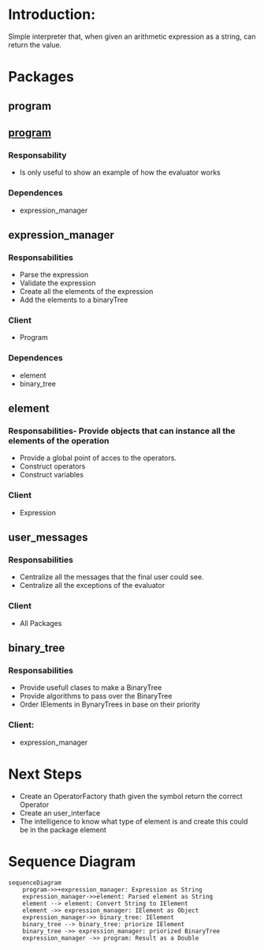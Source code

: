 # Introduction:
Simple interpreter that, when given an arithmetic expression as a string, can return the value.

# Packages
## program
## [program]([https://github.com/lucasbiagettia/arithmeticEvaluator/tree/main/src/program])
### Responsability
- Is only useful to show an example of how the evaluator works
### Dependences
- expression_manager

## expression_manager
### Responsabilities
- Parse the expression
- Validate the expression
- Create all the elements of the expression
- Add the elements to a binaryTree
### Client
- Program
### Dependences
- element
- binary_tree

## element
### Responsabilities- Provide objects that can instance all the elements of the operation
- Provide a global point of acces to the operators.
- Construct operators
- Construct variables
### Client
- Expression

## user_messages
### Responsabilities
- Centralize all the messages that the final user could see.
- Centralize all the exceptions of the evaluator
### Client
- All Packages

## binary_tree
### Responsabilities
- Provide usefull clases to make a BinaryTree
- Provide algorithms to pass over the BinaryTree
- Order IElements in BynaryTrees in base on their priority
### Client:
- expression_manager

# Next Steps 
- Create an OperatorFactory thath given the symbol return the correct Operator
- Create an user_interface
- The intelligence to know what type of element is and create this could be in the package element

# Sequence Diagram
```mermaid
sequenceDiagram
    program->>+expression_manager: Expression as String
    expression_manager->>element: Parsed element as String
    element --> element: Convert String to IElement
    element ->> expression_manager: IElement as Object
    expression_manager->> binary_tree: IElement
    binary_tree --> binary_tree: priorize IElement
    binary_tree ->> expression_manager: priorized BinaryTree
    expression_manager ->> program: Result as a Double   
```
